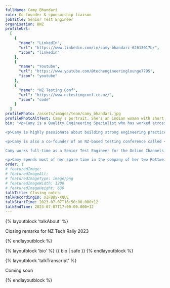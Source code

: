 ```yaml
---
fullName: Camy Bhandari
role: Co-founder & sponsorship liaison
jobTitle: Senior Test Engineer
organisation: BNZ
profileUrl:
  [
    {
      "name": "LinkedIn",
      "url": "https://www.linkedin.com/in/camy-bhandari-62613017b/",
      "icon": "linkedin"
    },
    {
      "name": "Youtube",
      "url": "https://www.youtube.com/@techengineeringlounge7795",
      "icon": "youtube"
    },
    {
      "name": "NZ Testing Conf",
      "url": "https://www.nztestingconf.co.nz/",
      "icon": "code"
    }
  ]
profilePhoto: /assets/images/team/camy_bhandari.jpg
profilePhotoAltText: Camy's portrait. She's an indian woman with short light brown hair and a wide smile. She's wearing a dark coloured t-shirt.
bio: "<p>Camy is a Quality Engineering Specialist who has worked across several NZ banks, consultancies and a startup, delivering several projects to market and developing a deep understanding of mobile application development, test automation, release workflows, and powering up several testing guilds and local meetup groups while converting a lot of test sceptics into true believers. She shares her expertise by <a href='https://www.youtube.com/watch?v=d0PWUT4miNI' rel='external'>talking about Quality Engineering</a> at local meetups and conferences.</p>

<p>Camy is highly passionate about building strong engineering practices and thriving engineering culture. She expresses this passion on her Youtube channel <a href='https://www.youtube.com/@techengineeringlounge7795' rel='external'>Tech Engineering Lounge</a>, where she and her friend James interview local engineering experts and tech leaders.</p>

<p>Camy is also a co-founder of an NZ-based testing conference called <a href='https://www.nztestingconf.co.nz/' rel='external'>NZ Testing Conf</a>. 

Camy works full-time as a Senior Test Engineer for the Online Channels domain at the Bank of New Zealand.</p>

<p>Camy spends most of her spare time in the company of her two Rottweilers, her cat and her family and friends at her Wellington urban homestead, practising the art of homemaking through interior design/decoration, cooking and baking, growing seasonal veggies and flowers, building beautiful permaculture landscapes and developing a hilly backyard orchard.</p>"
order: 1
# featuredImage:
# featuredImageAlt:
# featuredImageType: image/png
# featuredImageWidth: 1200
# featuredImageHeight: 630
talkTitle: Closing notes
talkRecordingID: sZFBBy-XQUE
talkStartTime: 2023-07-07T16:50:00.000+12
talkEndTime: 2023-07-07T17:00:00.000+12
---
```


{% layoutblock 'talkAbout' %}

<p>Closing remarks for NZ Tech Rally 2023</p>
{% endlayoutblock %}

{% layoutblock 'bio' %}
{{ bio | safe }}
{% endlayoutblock %}

{% layoutblock 'talkTranscript' %}

<p>Coming soon</p>
{% endlayoutblock %}
